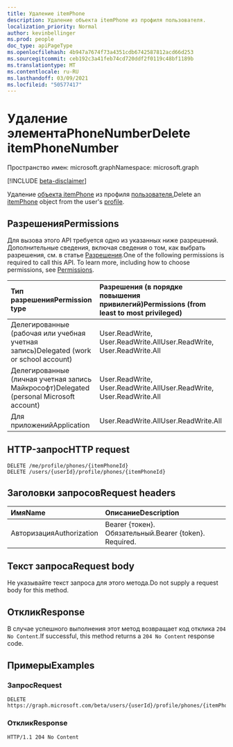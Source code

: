 ```yaml
---
title: Удаление itemPhone
description: Удаление объекта itemPhone из профиля пользователя.
localization_priority: Normal
author: kevinbellinger
ms.prod: people
doc_type: apiPageType
ms.openlocfilehash: 4b947a7674f73a4351cdb6742587812acd66d253
ms.sourcegitcommit: ceb192c3a41feb74cd720ddf2f0119c48bf1189b
ms.translationtype: MT
ms.contentlocale: ru-RU
ms.lasthandoff: 03/09/2021
ms.locfileid: "50577417"
---
```

# <a name="delete-itemphonenumber"></a><span data-ttu-id="fcf2d-103">Удаление элементаPhoneNumber</span><span class="sxs-lookup"><span data-stu-id="fcf2d-103">Delete itemPhoneNumber</span></span>

<span data-ttu-id="fcf2d-104">Пространство имен: microsoft.graph</span><span class="sxs-lookup"><span data-stu-id="fcf2d-104">Namespace: microsoft.graph</span></span>

[!INCLUDE [beta-disclaimer](../../includes/beta-disclaimer.md)]

<span data-ttu-id="fcf2d-105">Удаление [объекта itemPhone](../resources/itemphone.md) из профиля [пользователя.](../resources/profile.md)</span><span class="sxs-lookup"><span data-stu-id="fcf2d-105">Delete an [itemPhone](../resources/itemphone.md) object from the user's [profile](../resources/profile.md).</span></span>

## <a name="permissions"></a><span data-ttu-id="fcf2d-106">Разрешения</span><span class="sxs-lookup"><span data-stu-id="fcf2d-106">Permissions</span></span>

<span data-ttu-id="fcf2d-p101">Для вызова этого API требуется одно из указанных ниже разрешений. Дополнительные сведения, включая сведения о том, как выбрать разрешения, см. в статье [Разрешения](/graph/permissions-reference).</span><span class="sxs-lookup"><span data-stu-id="fcf2d-p101">One of the following permissions is required to call this API. To learn more, including how to choose permissions, see [Permissions](/graph/permissions-reference).</span></span>

| <span data-ttu-id="fcf2d-109">Тип разрешения</span><span class="sxs-lookup"><span data-stu-id="fcf2d-109">Permission type</span></span>                        | <span data-ttu-id="fcf2d-110">Разрешения (в порядке повышения привилегий)</span><span class="sxs-lookup"><span data-stu-id="fcf2d-110">Permissions (from least to most privileged)</span></span> |
|:---------------------------------------|:--------------------------------------------|
| <span data-ttu-id="fcf2d-111">Делегированные (рабочая или учебная учетная запись)</span><span class="sxs-lookup"><span data-stu-id="fcf2d-111">Delegated (work or school account)</span></span>     | <span data-ttu-id="fcf2d-112">User.ReadWrite, User.ReadWrite.All</span><span class="sxs-lookup"><span data-stu-id="fcf2d-112">User.ReadWrite, User.ReadWrite.All</span></span>          |
| <span data-ttu-id="fcf2d-113">Делегированные (личная учетная запись Майкрософт)</span><span class="sxs-lookup"><span data-stu-id="fcf2d-113">Delegated (personal Microsoft account)</span></span> | <span data-ttu-id="fcf2d-114">User.ReadWrite, User.ReadWrite.All</span><span class="sxs-lookup"><span data-stu-id="fcf2d-114">User.ReadWrite, User.ReadWrite.All</span></span>          |
| <span data-ttu-id="fcf2d-115">Для приложений</span><span class="sxs-lookup"><span data-stu-id="fcf2d-115">Application</span></span>                            | <span data-ttu-id="fcf2d-116">User.ReadWrite.All</span><span class="sxs-lookup"><span data-stu-id="fcf2d-116">User.ReadWrite.All</span></span>                          |

## <a name="http-request"></a><span data-ttu-id="fcf2d-117">HTTP-запрос</span><span class="sxs-lookup"><span data-stu-id="fcf2d-117">HTTP request</span></span>
<!-- {
  "blockType": "ignored"
}
-->
``` http
DELETE /me/profile/phones/{itemPhoneId}
DELETE /users/{userId}/profile/phones/{itemPhoneId}
```

## <a name="request-headers"></a><span data-ttu-id="fcf2d-118">Заголовки запросов</span><span class="sxs-lookup"><span data-stu-id="fcf2d-118">Request headers</span></span>

|<span data-ttu-id="fcf2d-119">Имя</span><span class="sxs-lookup"><span data-stu-id="fcf2d-119">Name</span></span>|<span data-ttu-id="fcf2d-120">Описание</span><span class="sxs-lookup"><span data-stu-id="fcf2d-120">Description</span></span>|
|:---|:---|
|<span data-ttu-id="fcf2d-121">Авторизация</span><span class="sxs-lookup"><span data-stu-id="fcf2d-121">Authorization</span></span>|<span data-ttu-id="fcf2d-p102">Bearer {токен}. Обязательный.</span><span class="sxs-lookup"><span data-stu-id="fcf2d-p102">Bearer {token}. Required.</span></span>|

## <a name="request-body"></a><span data-ttu-id="fcf2d-124">Текст запроса</span><span class="sxs-lookup"><span data-stu-id="fcf2d-124">Request body</span></span>

<span data-ttu-id="fcf2d-125">Не указывайте текст запроса для этого метода.</span><span class="sxs-lookup"><span data-stu-id="fcf2d-125">Do not supply a request body for this method.</span></span>

## <a name="response"></a><span data-ttu-id="fcf2d-126">Отклик</span><span class="sxs-lookup"><span data-stu-id="fcf2d-126">Response</span></span>

<span data-ttu-id="fcf2d-127">В случае успешного выполнения этот метод возвращает код отклика `204 No Content`.</span><span class="sxs-lookup"><span data-stu-id="fcf2d-127">If successful, this method returns a `204 No Content` response code.</span></span>

## <a name="examples"></a><span data-ttu-id="fcf2d-128">Примеры</span><span class="sxs-lookup"><span data-stu-id="fcf2d-128">Examples</span></span>

### <a name="request"></a><span data-ttu-id="fcf2d-129">Запрос</span><span class="sxs-lookup"><span data-stu-id="fcf2d-129">Request</span></span>

<!-- {
  "blockType": "request",
  "name": "delete_itemphone"
}
-->

``` http
DELETE https://graph.microsoft.com/beta/users/{userId}/profile/phones/{itemPhoneId}
```

### <a name="response"></a><span data-ttu-id="fcf2d-130">Отклик</span><span class="sxs-lookup"><span data-stu-id="fcf2d-130">Response</span></span>

<!-- {
  "blockType": "response",
  "truncated": true
}
-->
``` http
HTTP/1.1 204 No Content
```



